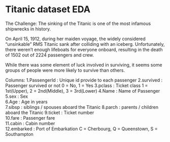 # Titanic dataset EDA
The Challenge:
The sinking of the Titanic is one of the most infamous shipwrecks in history.

On April 15, 1912, during her maiden voyage, the widely considered “unsinkable” RMS Titanic sank after colliding with an iceberg. Unfortunately, there weren’t enough lifeboats for everyone onboard, resulting in the death of 1502 out of 2224 passengers and crew.

While there was some element of luck involved in surviving, it seems some groups of people were more likely to survive than others.

Columns:
1.PassengerId : Unique id provide to each passenger
2.survived : 	Passenger survived or not	0 = No, 1 = Yes
3.pclass : 	Ticket class	1 = 1st(Upper), 2 = 2nd(Middle), 3 = 3rd(Lower)
4.Name : Name of Passenger
5.sex	: Sex	
6.Age	: Age in years	
7.sibsp : siblings / spouses aboard the Titanic	
8.parch	: parents / children aboard the Titanic	
9.ticket : Ticket number	
10.fare	: Passenger fare	
11.cabin	: Cabin number	
12.embarked	: Port of Embarkation	C = Cherbourg, Q = Queenstown, S = Southampton
